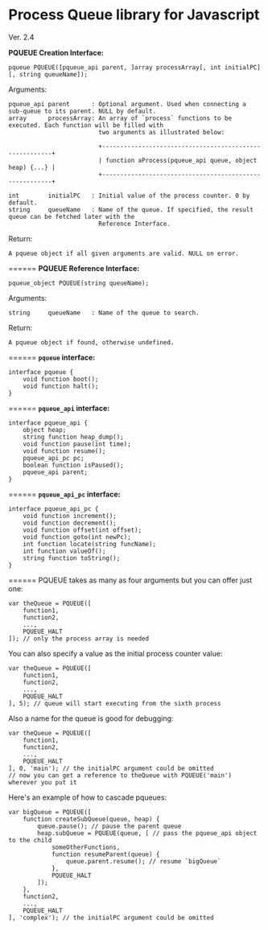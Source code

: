 Process Queue library for Javascript
======

Ver. 2.4

__PQUEUE Creation Interface:__

	pqueue PQUEUE([pqueue_api parent, ]array processArray[, int initialPC][, string queueName]);

Arguments:

	pqueue_api parent      : Optional argument. Used when connecting a sub-queue to its parent. NULL by default.
	array      processArray: An array of `process` functions to be executed. Each function will be filled with 
	                         two arguments as illustrated below:
	
	                         +--------------------------------------------------------+
	                         | function aProcess(pqueue_api queue, object heap) {...} |
	                         +--------------------------------------------------------+
			
	int        initialPC   : Initial value of the process counter. 0 by default.
	string     queueName   : Name of the queue. If specified, the result queue can be fetched later with the 
	                         Reference Interface.
Return:

	A pqueue object if all given arguments are valid. NULL on error.
======
__PQUEUE Reference Interface:__

	pqueue_object PQUEUE(string queueName);

Arguments:

	string     queueName   : Name of the queue to search.
Return:

	A pqueue object if found, otherwise undefined.
======
__`pqueue` interface:__

	interface pqueue {
		void function boot();
		void function halt();
	}
======
__`pqueue_api` interface:__

	interface pqueue_api {
		object heap;
		string function heap_dump();
		void function pause(int time);
		void function resume();
		pqueue_api_pc pc;
		boolean function isPaused();
		pqueue_api parent;
	}
======
__`pqueue_api_pc` interface:__

	interface pqueue_api_pc {
		void function increment();
		void function decrement();
		void function offset(int offset);
		void function goto(int newPc);
		int function locate(string funcName);
		int function valueOf();
		string function toString();
	}
======
PQUEUE takes as many as four arguments but you can offer just one:

	var theQueue = PQUEUE([
		function1,
		function2,
		...,
		PQUEUE_HALT
	]); // only the process array is needed

You can also specify a value as the initial process counter value:

	var theQueue = PQUEUE([
		function1,
		function2,
		...,
		PQUEUE_HALT
	], 5); // queue will start executing from the sixth process
	
Also a name for the queue is good for debugging:

	var theQueue = PQUEUE([
		function1,
		function2,
		...,
		PQUEUE_HALT
	], 0, 'main'); // the initialPC argument could be omitted
	// now you can get a reference to theQueue with PQUEUE('main') wherever you put it

Here's an example of how to cascade pqueues:

	var bigQueue = PQUEUE([
		function createSubQueue(queue, heap) {
			queue.pause(); // pause the parent queue
			heap.subQueue = PQUEUE(queue, [ // pass the pqueue_api object to the child
				someOtherFunctions,
				function resumeParent(queue) {
					queue.parent.resume(); // resume `bigQueue`
				},
				PQUEUE_HALT
			]);
		},
		function2,
		...,
		PQUEUE_HALT
	], 'complex'); // the initialPC argument could be omitted
